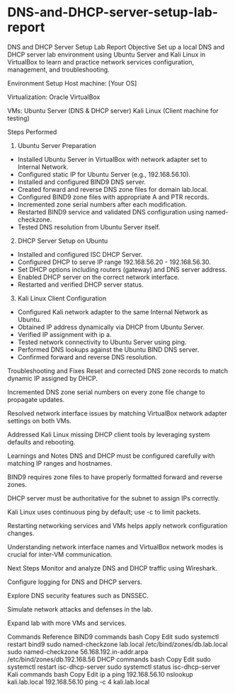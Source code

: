 # DNS-and-DHCP-server-setup-lab-report
DNS and DHCP Server Setup Lab Report
Objective
Set up a local DNS and DHCP server lab environment using Ubuntu Server and Kali Linux in VirtualBox to learn and practice network services configuration, management, and troubleshooting.

Environment Setup
Host machine: [Your OS]

Virtualization: Oracle VirtualBox

VMs:
Ubuntu Server (DNS & DHCP server)
Kali Linux (Client machine for testing)

Steps Performed
1. Ubuntu Server Preparation
- Installed Ubuntu Server in VirtualBox with network adapter set to Internal Network.
- Configured static IP for Ubuntu Server (e.g., 192.168.56.10).
- Installed and configured BIND9 DNS server.
- Created forward and reverse DNS zone files for domain lab.local.
- Configured BIND9 zone files with appropriate A and PTR records.
- Incremented zone serial numbers after each modification.
- Restarted BIND9 service and validated DNS configuration using named-checkzone.
- Tested DNS resolution from Ubuntu Server itself.

2. DHCP Server Setup on Ubuntu
- Installed and configured ISC DHCP Server.
- Configured DHCP to serve IP range 192.168.56.20 - 192.168.56.30.
- Set DHCP options including routers (gateway) and DNS server address.
- Enabled DHCP server on the correct network interface.
- Restarted and verified DHCP server status.

3. Kali Linux Client Configuration
- Configured Kali network adapter to the same Internal Network as Ubuntu.
- Obtained IP address dynamically via DHCP from Ubuntu Server.
- Verified IP assignment with ip a.
- Tested network connectivity to Ubuntu Server using ping.
- Performed DNS lookups against the Ubuntu BIND DNS server.
- Confirmed forward and reverse DNS resolution.

Troubleshooting and Fixes
Reset and corrected DNS zone records to match dynamic IP assigned by DHCP.

Incremented DNS zone serial numbers on every zone file change to propagate updates.

Resolved network interface issues by matching VirtualBox network adapter settings on both VMs.

Addressed Kali Linux missing DHCP client tools by leveraging system defaults and rebooting.

Learnings and Notes
DNS and DHCP must be configured carefully with matching IP ranges and hostnames.

BIND9 requires zone files to have properly formatted forward and reverse zones.

DHCP server must be authoritative for the subnet to assign IPs correctly.

Kali Linux uses continuous ping by default; use -c to limit packets.

Restarting networking services and VMs helps apply network configuration changes.

Understanding network interface names and VirtualBox network modes is crucial for inter-VM communication.

Next Steps
Monitor and analyze DNS and DHCP traffic using Wireshark.

Configure logging for DNS and DHCP servers.

Explore DNS security features such as DNSSEC.

Simulate network attacks and defenses in the lab.

Expand lab with more VMs and services.

Commands Reference
BIND9 commands
bash
Copy
Edit
sudo systemctl restart bind9
sudo named-checkzone lab.local /etc/bind/zones/db.lab.local
sudo named-checkzone 56.168.192.in-addr.arpa /etc/bind/zones/db.192.168.56
DHCP commands
bash
Copy
Edit
sudo systemctl restart isc-dhcp-server
sudo systemctl status isc-dhcp-server
Kali commands
bash
Copy
Edit
ip a
ping 192.168.56.10
nslookup kali.lab.local 192.168.56.10
ping -c 4 kali.lab.local
